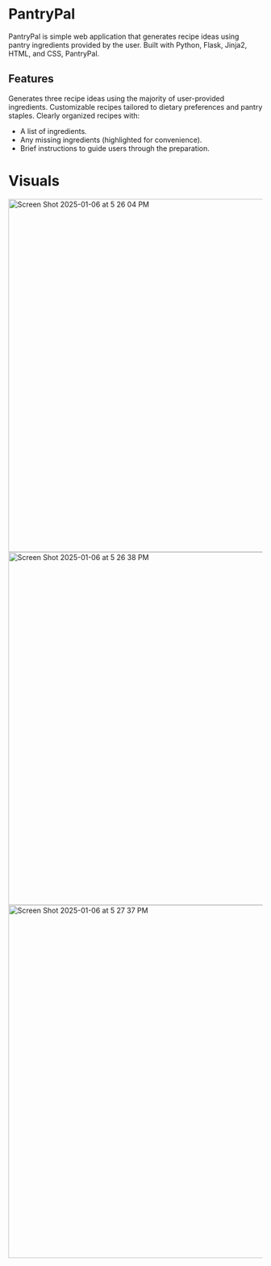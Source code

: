 
# PantryPal
PantryPal is simple web application that generates recipe ideas using pantry ingredients provided by the user. 
Built with Python, Flask, Jinja2, HTML, and CSS, PantryPal.

## Features
Generates three recipe ideas using the majority of user-provided ingredients.
Customizable recipes tailored to dietary preferences and pantry staples.
Clearly organized recipes with:
* A list of ingredients.
* Any missing ingredients (highlighted for convenience).
* Brief instructions to guide users through the preparation.

# Visuals
<img width="700" alt="Screen Shot 2025-01-06 at 5 26 04 PM" src="https://github.com/user-attachments/assets/0198502f-a95d-4c55-b347-34305b209942" />
<img width="700" alt="Screen Shot 2025-01-06 at 5 26 38 PM" src="https://github.com/user-attachments/assets/929b647b-b3a9-40a2-9b9d-aa614b627260" />
<img width="700" alt="Screen Shot 2025-01-06 at 5 27 37 PM" src="https://github.com/user-attachments/assets/ec89246a-8edd-499e-8209-1918830213b6" />
